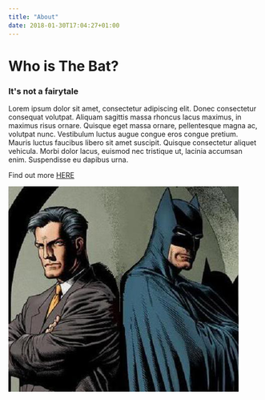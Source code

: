 ```yaml
---
title: "About"
date: 2018-01-30T17:04:27+01:00
---
```


# Who is The Bat?

### It's not a fairytale
Lorem ipsum dolor sit amet, consectetur adipiscing elit. Donec consectetur consequat volutpat. Aliquam sagittis massa rhoncus lacus maximus, in maximus risus ornare. Quisque eget massa ornare, pellentesque magna ac, volutpat nunc. Vestibulum luctus augue congue eros congue pretium. Mauris luctus faucibus libero sit amet suscipit. Quisque consectetur aliquet vehicula. Morbi dolor lacus, euismod nec tristique ut, lacinia accumsan enim. Suspendisse eu dapibus urna. <br>

Find out more [HERE](https://en.wikipedia.org/wiki/Batman)

![Billede 1 af Batman](../imgs/bruce.jpg)

